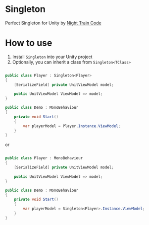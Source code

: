 # Singleton
Perfect Singleton for Unity by [Night Train Code](https://www.youtube.com/c/NightTrainCode/)

# How to use

1. Install `Singleton` into your Unity project
2. Optionally, you can inherit a class from `Singleton<TClass>`

```csharp

public class Player : Singleton<Player>
{
    [SerializeField] private UnitViewModel model;
    
    public UnitViewModel ViewModel => model;
}

public class Demo : MonoBehaviour
{
    private void Start()
    {
        var playerModel = Player.Instance.ViewModel;
    }
}

```

or

```csharp

public class Player : MonoBehaviour
{
    [SerializeField] private UnitViewModel model;
    
    public UnitViewModel ViewModel => model;
}

public class Demo : MonoBehaviour
{
    private void Start()
    {
        var playerModel = Singleton<Player>.Instance.ViewModel;
    }
}

```
